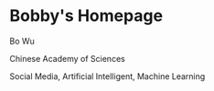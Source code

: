 # Bobby's Homepage
Bo Wu

Chinese Academy of Sciences

Social Media, Artificial Intelligent, Machine Learning
